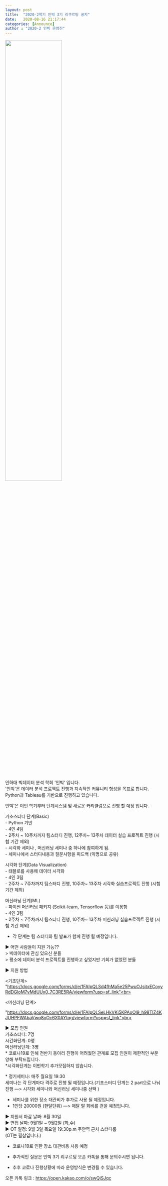 ```yaml
---
layout: post
title:  "2020-2학기 인빅 3기 리쿠르팅 공지"
date:   2020-08-16 21:17:44
categories: [Announce]
author : "2020-2 인빅 운영진"
---
```


<img src="{{ site.baseurl }}/images/a7/poster.jpg"  width="60%" height="60%">

인하대 빅데이터 분석 학회 '인빅' 입니다.<br>
'인빅'은 데이터 분석 프로젝트 진행과 지속적인 커뮤니티 형성을 목표로 합니다.<br>
Python과 Tableau를 기반으로 진행하고 있습니다.<br>

인빅'은 이번 학기부터 단계시스템 및 새로운 커리큘럼으로 진행 할 예정 입니다.<br>

<p>
기초스터디 단계(Basic)<br>
- Python 기반<br>
- 4인 4팀<br>
- 2주차 ~ 10주차까지 팀스터디 진행, 12주차~ 13주차 데이터 실습 프로젝트 진행 (시험 기간 제외)<br>
- 시각화 세미나 , 머신러닝 세미나 중 하나에 참여하게 됨.<br>
- 세미나에서 스터디내용과 질문사항을 피드백 (익명으로 공유)<br>
</p>

<p>
시각화 단계(Data Visualization)<br>
- 태블로를 사용해 데이터 시각화<br>
- 4인 3팀<br>
- 2주차 ~ 7주차까지 팀스터디 진행, 10주차~ 13주차 시각화 실습프로젝트 진행 (시험 기간 제외)<br>
</p>

<p>
머신러닝 단계(ML)<br>
- 파이썬 머신러닝 패키지 (Scikit-learn, Tensorflow 등)를 이용함<br>
- 4인 3팀<br>
- 2주차 ~ 7주차까지 팀스터디 진행, 10주차~ 13주차 머신러닝 실습프로젝트 진행 (시험 기간 제외)<br>
</p>


* 각 단계는 팀 스터디와 팀 발표가 함께 진행 될 예정입니다.<br>

<p>
▶ 어떤 사람들이 지원 가능??<br>
> 빅데이터에 관심 있으신 분들<br>
> 평소에 데이터 분석 프로젝트를 진행하고 싶었지만 기회가 없었던 분들<br>
</p>

<p>
▶ 지원 방법

<기초단계>
"https://docs.google.com/forms/d/e/1FAIpQLSd4fhMa5e25PwuOJsitxECoyyRdDGloM7vMdUUx0_7C3RE5RA/viewform?usp=sf_link"<br>


<머신러닝 단계>

"https://docs.google.com/forms/d/e/1FAIpQLSeLHkVKi5KPAoOl9_h98TlZ4KJUHPFWAbaVwp8oOc6X0AYtqg/viewform?usp=sf_link"<br>



<p>
▶ 모집 인원<br>
기초스터디: 7명<br>
시간화단계: 0명<br>
머신러닝단계: 3명<br>
* 코로나19로 인해 전반기 동아리 진행이 어려웠던 관계로 모집 인원이 제한적인 부분 양해 부탁드립니다.<br>
*시각화단계는 이번학기 추가모집하지 않습니다.<br>
</p>

<p>
* 정기세미나: 매주 월요일 19:30<br>
세미나는 각 단계마다 격주로 진행 될 예정입니다.(기초스터디 단계는 2 part으로 나눠 진행 —> 시각화 세미나와 머신러닝 세미나중 선택 )<br>

* 세미나를 위한 장소 대관비가 추가로 사용 될 예정입니다.<br>
* 1인당 20000원 (한달단위) —> 매달 말 회비를 걷을 예정입니다.<br>

▶ 지원서 마감 날짜: 8월 30일<br>
▶ 면접 날짜: 9월1일 ~ 9월2일 (화,수)<br>
▶ OT 일정: 9월 3일 목요일 19:30p.m 주안역 근처 스터디룸<br>
(OT는 필참입니다.)<br>
* 코로나19로 인한 장소 대관비용 사용 예정<br>

* 추가적인 질문은 인빅 3기 리쿠르팅 오픈 카톡을 통해 문의주시면 됩니다.<br>
* 추후 코로나 진행상황에 따라 운영방식은 변경될 수 있습니다.<br>

오픈 카톡 링크 : 
https://open.kakao.com/o/swQjSJqc
